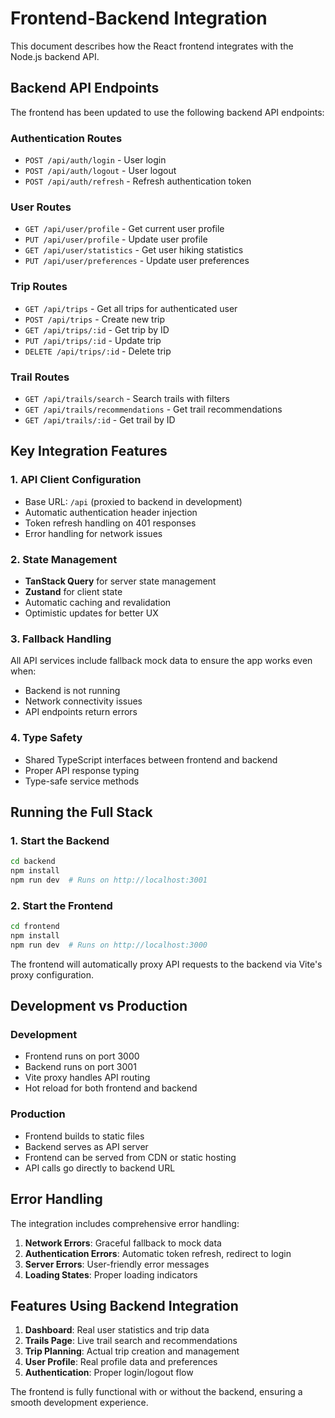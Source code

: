 # Frontend-Backend Integration

This document describes how the React frontend integrates with the Node.js backend API.

## Backend API Endpoints

The frontend has been updated to use the following backend API endpoints:

### Authentication Routes
- `POST /api/auth/login` - User login
- `POST /api/auth/logout` - User logout 
- `POST /api/auth/refresh` - Refresh authentication token

### User Routes
- `GET /api/user/profile` - Get current user profile
- `PUT /api/user/profile` - Update user profile
- `GET /api/user/statistics` - Get user hiking statistics
- `PUT /api/user/preferences` - Update user preferences

### Trip Routes
- `GET /api/trips` - Get all trips for authenticated user
- `POST /api/trips` - Create new trip
- `GET /api/trips/:id` - Get trip by ID
- `PUT /api/trips/:id` - Update trip
- `DELETE /api/trips/:id` - Delete trip

### Trail Routes
- `GET /api/trails/search` - Search trails with filters
- `GET /api/trails/recommendations` - Get trail recommendations
- `GET /api/trails/:id` - Get trail by ID

## Key Integration Features

### 1. API Client Configuration
- Base URL: `/api` (proxied to backend in development)
- Automatic authentication header injection
- Token refresh handling on 401 responses
- Error handling for network issues

### 2. State Management
- **TanStack Query** for server state management
- **Zustand** for client state
- Automatic caching and revalidation
- Optimistic updates for better UX

### 3. Fallback Handling
All API services include fallback mock data to ensure the app works even when:
- Backend is not running
- Network connectivity issues
- API endpoints return errors

### 4. Type Safety
- Shared TypeScript interfaces between frontend and backend
- Proper API response typing
- Type-safe service methods

## Running the Full Stack

### 1. Start the Backend
```bash
cd backend
npm install
npm run dev  # Runs on http://localhost:3001
```

### 2. Start the Frontend
```bash
cd frontend  
npm install
npm run dev  # Runs on http://localhost:3000
```

The frontend will automatically proxy API requests to the backend via Vite's proxy configuration.

## Development vs Production

### Development
- Frontend runs on port 3000
- Backend runs on port 3001
- Vite proxy handles API routing
- Hot reload for both frontend and backend

### Production
- Frontend builds to static files
- Backend serves as API server
- Frontend can be served from CDN or static hosting
- API calls go directly to backend URL

## Error Handling

The integration includes comprehensive error handling:

1. **Network Errors**: Graceful fallback to mock data
2. **Authentication Errors**: Automatic token refresh, redirect to login
3. **Server Errors**: User-friendly error messages
4. **Loading States**: Proper loading indicators

## Features Using Backend Integration

1. **Dashboard**: Real user statistics and trip data
2. **Trails Page**: Live trail search and recommendations  
3. **Trip Planning**: Actual trip creation and management
4. **User Profile**: Real profile data and preferences
5. **Authentication**: Proper login/logout flow

The frontend is fully functional with or without the backend, ensuring a smooth development experience.